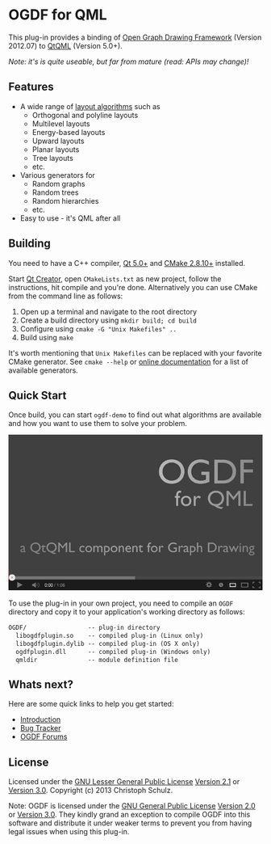 # OGDF for QML

This plug-in provides a binding of [Open Graph Drawing Framework](http://www.ogdf.net) (Version 2012.07) to [QtQML](http://qt-project.org/doc/qt-5.0/qtqml/qtqml-index.html) (Version 5.0+).

*Note: it's is quite useable, but far from mature (read: APIs may change)!*

## Features

- A wide range of [layout algorithms](http://www.ogdf.net/doku.php/tech:layouter) such as
    - Orthogonal and polyline layouts
    - Multilevel layouts
    - Energy-based layouts
    - Upward layouts
    - Planar layouts
    - Tree layouts
    - etc.
- Various generators for
	- Random graphs
	- Random trees
	- Random hierarchies
	- etc.
- Easy to use - it's QML after all

## Building

You need to have a C++ compiler, [Qt 5.0+](https://qt-project.org/downloads) and [CMake 2.8.10+](http://www.cmake.org/) installed.

Start [Qt Creator](http://qt-project.org/downloads#qt-creator), open `CMakeLists.txt` as new project, follow the instructions, hit compile and you're done. Alternatively you can use CMake from the command line as follows:

1. Open up a terminal and navigate to the root directory
2. Create a build directory using `mkdir build; cd build`
3. Configure using `cmake -G "Unix Makefiles" ..`
4. Build using `make`

It's worth mentioning that `Unix Makefiles` can be replaced with your favorite CMake generator. See `cmake --help` or [online documentation](http://cmake.org/cmake/help/v2.8.10/cmake.html#section_Generators) for a list of available generators.

## Quick Start

Once build, you can start `ogdf-demo` to find out what algorithms are available and how you want to use them to solve your problem.

<p align="center">
  <a href="http://www.youtube.com/watch?v=ZOw1eOYFumo"><img src="demo/video.png"></a>
</p>

To use the plug-in in your own project, you need to compile an `OGDF` directory and copy it to your application's working directory as follows:

    OGDF/                 -- plug-in directory
      libogdfplugin.so    -- compiled plug-in (Linux only)
      libogdfplugin.dylib -- compiled plug-in (OS X only)
      ogdfplugin.dll      -- compiled plug-in (Windows only)
      qmldir              -- module definition file

## Whats next?

Here are some quick links to help you get started:

- [Introduction](https://github.com/schulzch/qml-ogdf/wiki/Introduction)
- [Bug Tracker](https://github.com/schulzch/qml-ogdf/issues)
- [OGDF Forums](http://www.ogdf.net/forum/)

## License

Licensed under the [GNU Lesser General Public License](http://en.wikipedia.org/wiki/GNU_Lesser_General_Public_License) [Version 2.1](http://www.gnu.org/licenses/old-licenses/lgpl-2.1) or [Version 3.0](http://www.gnu.org/licenses/lgpl-3.0). Copyright (c) 2013 Christoph Schulz.

Note: OGDF is licensed under the [GNU General Public License](http://en.wikipedia.org/wiki/GNU_General_Public_License) [Version 2.0](http://www.gnu.org/licenses/old-licenses/gpl-2.0) or [Version 3.0](http://www.gnu.org/licenses/gpl-3.0). They kindly grand an exception to compile OGDF into this software and distribute it under weaker terms to prevent you from having legal issues when using this plug-in.
